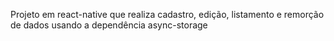 Projeto em react-native que realiza cadastro, edição, listamento e remorção de dados usando a dependência async-storage
